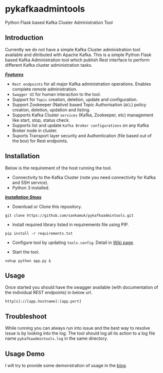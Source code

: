 # pykafkaadmintools
Python Flask based Kafka Cluster Administration Tool

## Introduction

Currently we do not have a simple Kafka Cluster administration tool available and ditributed with Apache Kafka. This is a simple Python Flask based Kafka Administration tool which publish Rest interface to perform different Kafka cluster administration tasks.


<ins>***Features***</ins>

- `Rest endpoints` for all major Kafka administration operations. Enables complete remote administration.
- `Swagger UI` for human interaction to the tool.
- Support for `Topic` creation, deletion, update and configuration.
- Support Zookeeper (Native) based Topic Authorisation (`ACL`) policy creation, deletion, updation and listing.
- Supports Kafka Cluster `services` (Kafka, Zookeeper, etc) management like start, stop, status check.
- Supports list and update `Kafka Broker configurations` on any Kafka Broker node in cluster.
- Suports Transport layer security and Authentication (file based out of the box) for Rest endpoints.

## Installation

Below is the requirement of the host running the tool.

- Connectivity to the Kafka Cluster (note you need connectivity for Kafka and SSH service).
- Python 3 installed. 


<ins>***Installation Steps***</ins>

- Download or Clone this repository.
```
git clone https://github.com/sankamuk/pykafkaadmintools.git
```

- Install required library listed in requirements file using PIP.
```
pip install -r requirements.txt 
```

- Configure tool by updating `tools.config`. Detail in [Wiki page](https://github.com/sankamuk/pykafkaadmintools/wiki/Configure-Tool).


- Start the tool.
```
nohup python app.py & 
```

## Usage

Once started you should have the swagger available (with documentation of the individual REST endpoints) in below url.


`http[s]://[app.hostname]:[app.port]`


## Troubleshoot

While running you can always run into issue and the best way to resolve issue is by looking into the log. The tool should log all its action to a log file name `pykafkaadmintools.log` in the same directory.


## Usage Demo

I will try to provide some demonstration of usage in the [blog](https://mukherjeesankar.wordpress.com/2020/05/09/setup-kafka-administer-remotely-with-kafkaadmintools/).

